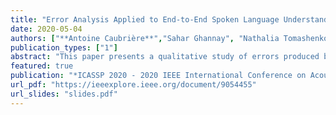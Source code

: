 ```yaml
---
title: "Error Analysis Applied to End-to-End Spoken Language Understanding"
date: 2020-05-04
authors: ["**Antoine Caubrière**","Sahar Ghannay", "Nathalia Tomashenko","Renato De Mori", "Emmanuel Morin", "Yannick Estève"]
publication_types: ["1"]
abstract: "This paper presents a qualitative study of errors produced by an end-to-end spoken language understanding (SLU) system (speech signal to concepts) that reaches state of the art performance. Different studies are proposed to better understand the weaknesses of such systems: comparison to a classical pipeline SLU system, a study on the cause of concept deletions (the most frequent error), observation of a problem in the capability of the end-to-end SLU system to segment correctly concepts, analysis of the system behavior to process unseen concept/value pairs, analysis of the benefit of the curriculum-based transfer learning approach. Last, we proposed a way to compute embeddings of sub-sequences that seem to contain relevant information for future work."
featured: true
publication: "*ICASSP 2020 - 2020 IEEE International Conference on Acoustics, Speech and Signal Processing (ICASSP)*"
url_pdf: "https://ieeexplore.ieee.org/document/9054455"
url_slides: "slides.pdf"
---
```

